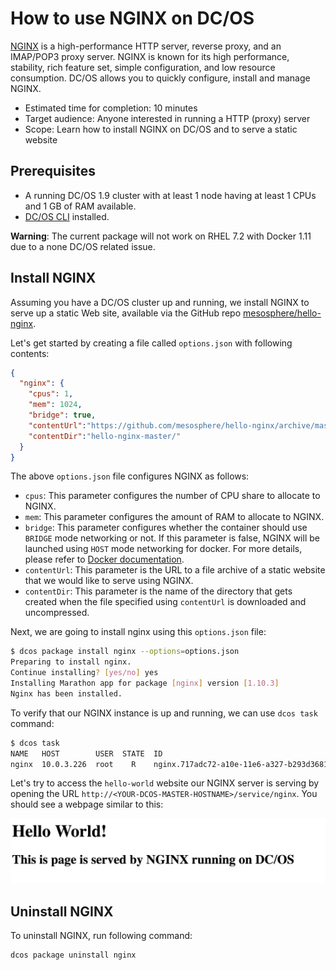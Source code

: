 # How to use NGINX on DC/OS

[NGINX](https://www.nginx.com) is a high-performance HTTP server, reverse proxy, and an IMAP/POP3 proxy server. NGINX is known for its high performance, stability, rich feature set, simple configuration, and low resource consumption. DC/OS allows you to quickly configure, install and manage NGINX.

- Estimated time for completion: 10 minutes
- Target audience: Anyone interested in running a HTTP (proxy) server
- Scope: Learn how to install NGINX on DC/OS and to serve a static website

## Prerequisites

- A running DC/OS 1.9 cluster with at least 1 node having at least 1 CPUs and 1 GB of RAM available.
- [DC/OS CLI](https://dcos.io/docs/1.9/usage/cli/install/) installed.

**Warning**: The current package will not work on RHEL 7.2 with Docker 1.11 due to a none DC/OS related issue.

## Install NGINX

Assuming you have a DC/OS cluster up and running, we install NGINX to serve up a static Web site, available via the GitHub repo [mesosphere/hello-nginx](https://github.com/mesosphere/hello-nginx).

Let's get started by creating a file called `options.json` with following contents:

```json
{
  "nginx": {
    "cpus": 1,
    "mem": 1024,
    "bridge": true,
    "contentUrl":"https://github.com/mesosphere/hello-nginx/archive/master.zip",
    "contentDir":"hello-nginx-master/"
  }
}
```

The above `options.json` file configures NGINX as follows:

- `cpus`: This parameter configures the number of CPU share to allocate to NGINX.
- `mem`: This parameter configures the amount of RAM to allocate to NGINX.
- `bridge`: This parameter configures whether the container should use `BRIDGE` mode networking or not. If this parameter is false, NGINX will be launched using `HOST` mode networking for docker. For more details, please refer to [Docker documentation](https://docs.docker.com/).
- `contentUrl`: This parameter is the URL to a file archive of a static website that we would like to serve using NGINX.
- `contentDir`: This parameter is the name of the directory that gets created when the file specified using `contentUrl` is downloaded and uncompressed.

Next, we are going to install nginx using this `options.json` file:

```bash
$ dcos package install nginx --options=options.json
Preparing to install nginx.
Continue installing? [yes/no] yes
Installing Marathon app for package [nginx] version [1.10.3]
Nginx has been installed.
```

To verify that our NGINX instance is up and running, we can use `dcos task` command:

```bash
$ dcos task
NAME   HOST        USER  STATE  ID
nginx  10.0.3.226  root    R    nginx.717adc72-a10e-11e6-a327-b293d3681090
```

Let's try to access the `hello-world` website our NGINX server is serving by opening the URL `http://<YOUR-DCOS-MASTER-HOSTNAME>/service/nginx`. You should see a webpage similar to this:

![Hello World NGINX on DC/OS](img/hello-nginx-dcos.png)

## Uninstall NGINX

To uninstall NGINX, run following command:

```bash
dcos package uninstall nginx
```

